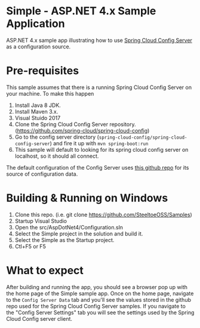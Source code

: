# Simple - ASP.NET 4.x Sample Application
ASP.NET 4.x sample app illustrating how to use [Spring Cloud Config Server](https://projects.spring.io/spring-cloud/) as a configuration source.

# Pre-requisites

This sample assumes that there is a running Spring Cloud Config Server on your machine. To make this happen

1. Install Java 8 JDK.
2. Install Maven 3.x.
3. Visual Stuido 2017
4. Clone the Spring Cloud Config Server repository. (https://github.com/spring-cloud/spring-cloud-config)
5. Go to the config server directory (`spring-cloud-config/spring-cloud-config-server`) and fire it up with `mvn spring-boot:run`
6. This sample will default to looking for its spring cloud config server on localhost, so it should all connect.

The default configuration of the Config Server uses [this github repo]( https://github.com/spring-cloud-samples/config-repo) for its source of configuration data.

# Building & Running on Windows

1. Clone this repo. (i.e. git clone https://github.com/SteeltoeOSS/Samples)
2. Startup Visual Studio
3. Open the src/AspDotNet4/Configuration.sln
4. Select the Simple project in the solution and build it.
5. Select the Simple as the Startup project.
6. Ctl+F5 or F5

# What to expect
After building and running the app, you should see a browser pop up with the home page of the Simple sample app.
Once on the home page, navigate to the `Config Server Data` tab and you'll see the values stored in the github repo used for the Spring Cloud Config Server samples.
If you navigate to the "Config Server Settings" tab you will see the settings used by the Spring Cloud Config server client.

